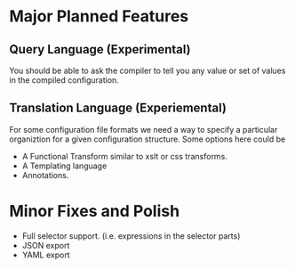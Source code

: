 # Major Planned Features

## Query Language (Experimental)

You should be able to ask the compiler to tell you any value or set of values in the
compiled configuration.

## Translation Language (Experiemental)

For some configuration file formats we need a way to specify a particular
organiztion for a given configuration structure. Some options here could be
 
* A Functional Transform similar to xslt or css transforms.
* A Templating language
* Annotations.

# Minor Fixes and Polish

* Full selector support. (i.e. expressions in the selector parts)
* JSON export
* YAML export